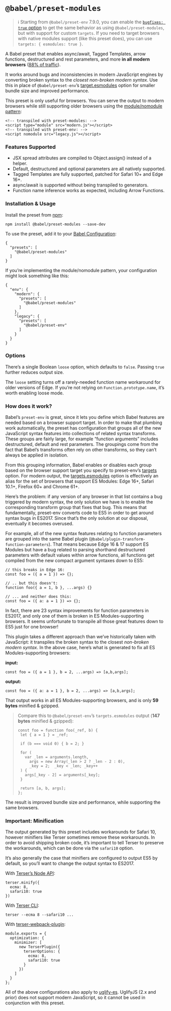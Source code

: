 `@babel/preset-modules`
=======================

> ℹ️ Starting from `@babel/preset-env` 7.9.0, you can enable the [`bugfixes: true` option](https://babeljs.io/docs/en/babel-preset-env#bugfixes) to get the same behavior as using `@babel/preset-modules`, but with support for custom `targets`. If you need to target browsers with native modules support (like this preset does), you can use `targets: { esmodules: true }`.

A Babel preset that enables async/await, Tagged Templates, arrow functions, destructured and rest parameters, and more **in all modern browsers** ([88% of traffic](https://caniuse.com/#feat=es6-module)).

It works around bugs and inconsistencies in modern JavaScript engines by converting broken syntax to the *closest non-broken modern syntax*. Use this in place of `@babel/preset-env`’s [target.esmodules](https://babeljs.io/docs/en/babel-preset-env#targetsesmodules) option for smaller bundle size and improved performance.

This preset is only useful for browsers. You can serve the output to modern browsers while still supporting older browsers using the [module/nomodule pattern](https://philipwalton.com/articles/deploying-es2015-code-in-production-today/):

    <!-- transpiled with preset-modules: -->
    <script type="module" src="modern.js"></script>
    <!-- transpiled with preset-env: -->
    <script nomodule src="legacy.js"></script>

### Features Supported

-   JSX spread attributes are compiled to Object.assign() instead of a helper.
-   Default, destructured and optional parameters are all natively supported.
-   Tagged Templates are fully supported, patched for Safari 10+ and Edge 16+.
-   async/await is supported without being transpiled to generators.
-   Function name inference works as expected, including Arrow Functions.

### Installation & Usage

Install the preset from [npm](https://www.npmjs.com/package/@babel/preset-modules):

    npm install @babel/preset-modules --save-dev

To use the preset, add it to your [Babel Configuration](https://babeljs.io/docs/en/configuration):

    {
      "presets": [
        "@babel/preset-modules"
      ]
    }

If you’re implementing the module/nomodule pattern, your configuration might look something like this:

    {
      "env": {
        "modern": {
          "presets": [
            "@babel/preset-modules"
          ]
        },
        "legacy": {
          "presets": [
            "@babel/preset-env"
          ]
        }
      }
    }

### Options

There’s a single Boolean `loose` option, which defaults to `false`. Passing `true` further reduces output size.

The `loose` setting turns off a rarely-needed function name workaround for older versions of Edge. If you’re not relying on `Function.prototype.name`, it’s worth enabling loose mode.

### How does it work?

Babel’s `preset-env` is great, since it lets you define which Babel features are needed based on a browser support target. In order to make that plumbing work automatically, the preset has configuration that groups all of the new JavaScript syntax features into collections of related syntax transforms. These groups are fairly large, for example “function arguments” includes destructured, default and rest parameters. The groupings come from the fact that Babel’s transforms often rely on other transforms, so they can’t always be applied in isolation.

From this grouping information, Babel enables or disables each group based on the browser support target you specify to preset-env’s [targets](https://babeljs.io/docs/en/babel-preset-env#targets) option. For modern output, the [targets.esmodules](https://babeljs.io/docs/en/babel-preset-env#targetsesmodules) option is effectively an alias for the set of browsers that support ES Modules: Edge 16+, Safari 10.1+, Firefox 60+ and Chrome 61+.

Here’s the problem: if any version of any browser in that list contains a bug triggered by modern syntax, the only solution we have is to enable the corresponding transform group that fixes that bug. This means that fundamentally, preset-env converts code to ES5 in order to get around syntax bugs in ES2017. Since that’s the only solution at our disposal, eventually it becomes overused.

For example, all of the new syntax features relating to function parameters are grouped into the same Babel plugin (`@babel/plugin-transform-function-parameters`). That means because Edge 16 & 17 support ES Modules but have a bug related to parsing shorthand destructured parameters with default values within arrow functions, all functions get compiled from the new compact argument syntaxes down to ES5:

    // this breaks in Edge 16:
    const foo = ({ a = 1 }) => {};

    // .. but this doesn't:
    function foo({ a = 1, b }, ...args) {}

    // ... and neither does this:
    const foo = ({ a: a = 1 }) => {};

In fact, there are 23 syntax improvements for function parameters in ES2017, and only one of them is broken in ES Modules-supporting browsers. It seems unfortunate to transpile all those great features down to ES5 just for one browser!

This plugin takes a different approach than we’ve historically taken with JavaScript: it transpiles the broken syntax to the closest *non-broken modern syntax*. In the above case, here’s what is generated to fix all ES Modules-supporting browsers:

**input:**

    const foo = ({ a = 1 }, b = 2, ...args) => [a,b,args];

**output:**

    const foo = ({ a: a = 1 }, b = 2, ...args) => [a,b,args];

That output works in all ES Modules-supporting browsers, and is only **59 bytes** minified & gzipped.

> Compare this to `@babel/preset-env`’s `targets.esmodules` output (**147 bytes** minified & gzipped):
>
>     const foo = function foo(_ref, b) {
>      let { a = 1 } = _ref;
>
>      if (b === void 0) { b = 2; }
>
>      for (
>        var _len = arguments.length,
>          args = new Array(_len > 2 ? _len - 2 : 0),
>          _key = 2;  _key < _len; _key++
>      ) {
>        args[_key - 2] = arguments[_key];
>      }
>
>      return [a, b, args];
>     };

The result is improved bundle size and performance, while supporting the same browsers.

### Important: Minification

The output generated by this preset includes workarounds for Safari 10, however minifiers like Terser sometimes remove these workarounds. In order to avoid shipping broken code, it’s important to tell Terser to preserve the workarounds, which can be done via the `safari10` option.

It’s also generally the case that minifiers are configured to output ES5 by default, so you’ll want to change the output syntax to ES2017.

With [Terser’s Node API](https://github.com/terser/terser#minify-options):

    terser.minify({
      ecma: 8,
      safari10: true
    })

With [Terser CLI](https://npm.im/terser):

    terser --ecma 8 --safari10 ...

With [terser-webpack-plugin](https://webpack.js.org/plugins/terser-webpack-plugin/):

    module.exports = {
      optimization: {
        minimizer: [
          new TerserPlugin({
            terserOptions: {
              ecma: 8,
              safari10: true
            }
          })
        ]
      }
    };

All of the above configurations also apply to [uglify-es](https://github.com/mishoo/UglifyJS2/tree/harmony). UglifyJS (2.x and prior) does not support modern JavaScript, so it cannot be used in conjunction with this preset.
